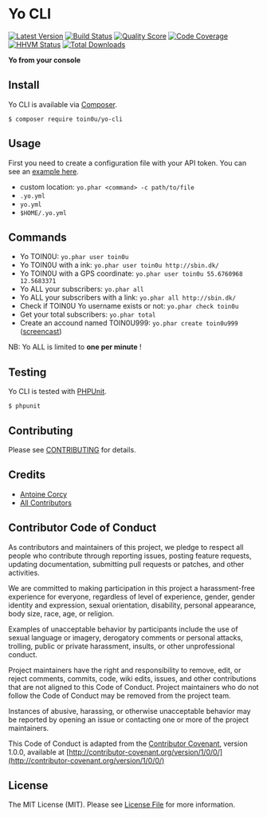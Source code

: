 Yo CLI
======

[![Latest Version](https://img.shields.io/github/release/toin0u/yo-cli.svg?style=flat-square)](https://github.com/toin0u/yo-cli/releases)
[![Build Status](https://img.shields.io/travis/toin0u/yo-cli/master.svg?style=flat-square)](https://travis-ci.org/toin0u/yo-cli)
[![Quality Score](https://img.shields.io/scrutinizer/g/toin0u/yo-cli.svg?style=flat-square)](https://scrutinizer-ci.com/g/toin0u/yo-cli)
[![Code Coverage](https://img.shields.io/scrutinizer/coverage/g/toin0u/yo-cli.svg?style=flat-square)](https://scrutinizer-ci.com/g/toin0u/yo-cli)
[![HHVM Status](https://img.shields.io/hhvm/toin0u/yo-cli.svg?style=flat-square)](http://hhvm.h4cc.de/package/toin0u/yo-cli)
[![Total Downloads](https://img.shields.io/packagist/dt/toin0u/yo-cli.svg?style=flat-square)](https://packagist.org/packages/toin0u/yo-cli)

**Yo from your console**


Install
-------

Yo CLI is available via [Composer](http://getcomposer.org).

```
$ composer require toin0u/yo-cli
```


Usage
-----

First you need to create a configuration file with your API token.
You can see an [example here](https://github.com/toin0u/yo-cli/blob/master/res/yo.yml.dist).

- custom location: `yo.phar <command> -c path/to/file`
- `.yo.yml`
- `yo.yml`
- `$HOME/.yo.yml`


Commands
--------

- Yo TOIN0U: `yo.phar user toin0u`
- Yo TOIN0U with a ink: `yo.phar user toin0u http://sbin.dk/`
- Yo TOIN0U with a GPS coordinate: `yo.phar user toin0u 55.6760968 12.5683371`
- Yo ALL your subscribers: `yo.phar all`
- Yo ALL your subscribers with a link: `yo.phar all http://sbin.dk/`
- Check if TOIN0U Yo username exists or not: `yo.phar check toin0u`
- Get your total subscribers: `yo.phar total`
- Create an accound named TOIN0U999: `yo.phar create toin0u999` ([screencast](https://asciinema.org/a/15969))

NB: Yo ALL is limited to **one per minute** !


Testing
-------

Yo CLI is tested with [PHPUnit](https://phpunit.de/).

```
$ phpunit
```


Contributing
------------

Please see [CONTRIBUTING](CONTRIBUTING.md) for details.


Credits
-------

- [Antoine Corcy](https://github.com/toin0u)
- [All Contributors](https://github.com/toin0u/yo-cli/contributors)


Contributor Code of Conduct
---------------------------

As contributors and maintainers of this project, we pledge to respect all people
who contribute through reporting issues, posting feature requests, updating
documentation, submitting pull requests or patches, and other activities.

We are committed to making participation in this project a harassment-free
experience for everyone, regardless of level of experience, gender, gender
identity and expression, sexual orientation, disability, personal appearance,
body size, race, age, or religion.

Examples of unacceptable behavior by participants include the use of sexual
language or imagery, derogatory comments or personal attacks, trolling, public
or private harassment, insults, or other unprofessional conduct.

Project maintainers have the right and responsibility to remove, edit, or reject
comments, commits, code, wiki edits, issues, and other contributions that are
not aligned to this Code of Conduct. Project maintainers who do not follow the
Code of Conduct may be removed from the project team.

Instances of abusive, harassing, or otherwise unacceptable behavior may be
reported by opening an issue or contacting one or more of the project
maintainers.

This Code of Conduct is adapted from the [Contributor
Covenant](http:contributor-covenant.org), version 1.0.0, available at
[http://contributor-covenant.org/version/1/0/0/](http://contributor-covenant.org/version/1/0/0/)


License
-------

The MIT License (MIT). Please see [License File](LICENSE) for more information.
